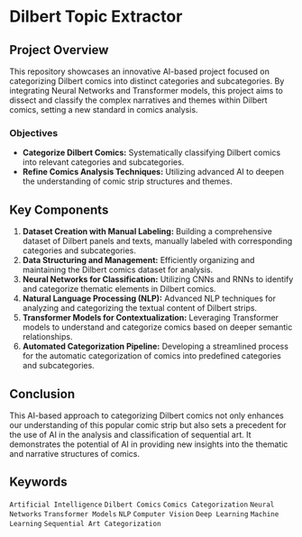 # Dilbert Topic Extractor

## Project Overview
This repository showcases an innovative AI-based project focused on categorizing Dilbert comics into distinct categories and subcategories. By integrating Neural Networks and Transformer models, this project aims to dissect and classify the complex narratives and themes within Dilbert comics, setting a new standard in comics analysis.

### Objectives
- **Categorize Dilbert Comics:** Systematically classifying Dilbert comics into relevant categories and subcategories.
- **Refine Comics Analysis Techniques:** Utilizing advanced AI to deepen the understanding of comic strip structures and themes.

## Key Components
1. **Dataset Creation with Manual Labeling:** Building a comprehensive dataset of Dilbert panels and texts, manually labeled with corresponding categories and subcategories.
2. **Data Structuring and Management:** Efficiently organizing and maintaining the Dilbert comics dataset for analysis.
3. **Neural Networks for Classification:** Utilizing CNNs and RNNs to identify and categorize thematic elements in Dilbert comics.
4. **Natural Language Processing (NLP):** Advanced NLP techniques for analyzing and categorizing the textual content of Dilbert strips.
5. **Transformer Models for Contextualization:** Leveraging Transformer models to understand and categorize comics based on deeper semantic relationships.
6. **Automated Categorization Pipeline:** Developing a streamlined process for the automatic categorization of comics into predefined categories and subcategories.

## Conclusion
This AI-based approach to categorizing Dilbert comics not only enhances our understanding of this popular comic strip but also sets a precedent for the use of AI in the analysis and classification of sequential art. It demonstrates the potential of AI in providing new insights into the thematic and narrative structures of comics.

## Keywords
`Artificial Intelligence` `Dilbert Comics` `Comics Categorization` `Neural Networks` `Transformer Models` `NLP` `Computer Vision` `Deep Learning` `Machine Learning` `Sequential Art Categorization`
